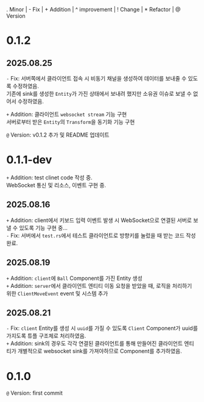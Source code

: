 . Minor | - Fix | + Addition | ^ improvement | ! Change | * Refactor | @ Version

# 0.1.2
## 2025.08.25  
`-` Fix: 서버쪽에서 클라이언트 접속 시 비동기 채널을 생성하여 데이터를 보내줄 수 있도록 수정하였음.  
    기존에 sink를 생성한 `Entity`가 가진 상태에서 보내려 했지만 소유권 이슈로 보낼 수 없어서 수정하였음.
      
`+` Addition: 클라이언트 `websocket stream` 기능 구현  
    서버로부터 받은 `Entity`의 `Transform`을 동기화 기능 구현  

`@` Version: v0.1.2 추가 및 README 업데이트

# 0.1.1-dev  
`+` Addition: test clinet code 작성 중.  
    WebSocket 통신 및 리소스, 이벤트 구현 중.  

## 2025.08.16  
`+` Addition: client에서 키보드 입력 이벤트 발생 시 WebSocket으로 연결된 서버로 보낼 수 있도록 기능 구현 중...  
`-` Fix: 서버에서 `test.rs`에서 테스트 클라이언트로 방향키를 눌렀을 때 받는 코드 작성 완료.  

## 2025.08.19
`+` Addition: `client`에 `Ball` Component를 가진 Entity 생성  
`+` Addition: `server`에서 클라이언트 엔티티 이동 요청을 받았을 때, 로직을 처리하기 위한 `ClientMoveEvent` event 및 시스템 추가 

## 2025.08.21  
`-` Fix: `client` Entity를 생성 시 `uuid`를 가질 수 있도록 `Client` Component가 uuid를 가지도록 튜플 구조체로 처리하였음.  
`+` Addition: sink의 경우도 각각 연결된 클라이언트를 통해 만들어진 클라이언트 엔티티가 개별적으로 websocket sink를 가져야하므로 Component를 추가하였음.  

# 0.1.0
`@` Version: first commit
